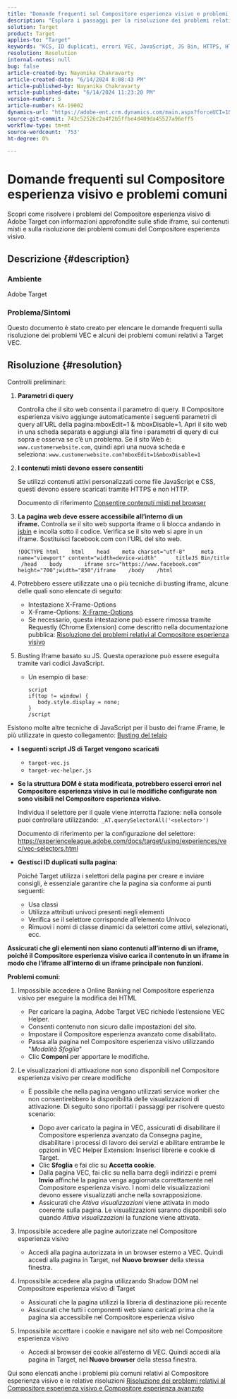 ```yaml
---
title: "Domande frequenti sul Compositore esperienza visivo e problemi comuni"
description: "Esplora i passaggi per la risoluzione dei problemi relativi al Compositore esperienza visivo di Adobe Target e scopri come gestire i problemi relativi agli iframe e i contenuti misti."
solution: Target
product: Target
applies-to: "Target"
keywords: "KCS, ID duplicati, errori VEC, JavaScript, JS Bin, HTTPS, HTTP, CSS, struttura DOM, EEC, problemi di caricamento VEC, Shadow DOM, componenti web, domande frequenti"
resolution: Resolution
internal-notes: null
bug: false
article-created-by: Nayanika Chakravarty
article-created-date: "6/14/2024 8:08:43 PM"
article-published-by: Nayanika Chakravarty
article-published-date: "6/14/2024 11:23:20 PM"
version-number: 5
article-number: KA-19002
dynamics-url: "https://adobe-ent.crm.dynamics.com/main.aspx?forceUCI=1&pagetype=entityrecord&etn=knowledgearticle&id=cf45e0df-892a-ef11-840b-6045bd006704"
source-git-commit: 743c52526c2a4f2b5ffbe4d409da45527a96eff5
workflow-type: tm+mt
source-wordcount: '753'
ht-degree: 0%

---
```


# Domande frequenti sul Compositore esperienza visivo e problemi comuni


Scopri come risolvere i problemi del Compositore esperienza visivo di Adobe Target con informazioni approfondite sulle sfide iframe, sui contenuti misti e sulla risoluzione dei problemi comuni del Compositore esperienza visivo.

## Descrizione {#description}


### Ambiente

Adobe Target

### Problema/Sintomi

Questo documento è stato creato per elencare le domande frequenti sulla risoluzione dei problemi VEC e alcuni dei problemi comuni relativi a Target VEC.


## Risoluzione {#resolution}


Controlli preliminari:

1. <b>Parametri di query</b>

   Controlla che il sito web consenta il parametro di query. Il Compositore esperienza visivo aggiunge automaticamente i seguenti parametri di query all’URL della pagina:mboxEdit=1 &amp; mboxDisable=1. Apri il sito web in una scheda separata e aggiungi alla fine i parametri di query di cui sopra e osserva se c’è un problema. Se il sito Web è: `www.customerwebsite.com`, quindi apri una nuova scheda e seleziona: `www.customerwebsite.com?mboxEdit=1&mboxDisable=1`
2. <b>I contenuti misti devono essere consentiti</b>

   Se utilizzi contenuti attivi personalizzati come file JavaScript e CSS, questi devono essere scaricati tramite HTTPS e non HTTP.

   Documento di riferimento [Consentire contenuti misti nel browser](https://experienceleague.adobe.com/docs/target/using/experiences/vec/troubleshoot-composer/mixed-content.html?lang=en)
3. <b>La pagina web deve essere accessibile all’interno di un iframe.</b> Controlla se il sito web supporta iframe o li blocca andando in [jsbin](https://jsbin.com/) e incolla sotto il codice. Verifica se il sito web si apre in un iframe. Sostituisci facebook.com con l’URL del sito web.






   ```
   !DOCTYPE html    html    head    meta charset="utf-8"     meta name="viewport" content="width=device-width"      titleJS Bin/title     /head    body       iframe src="https://www.facebook.com" height="700";width="850"/iframe    /body    /html
   ```




4. Potrebbero essere utilizzate una o più tecniche di busting iframe, alcune delle quali sono elencate di seguito:
   - Intestazione X-Frame-Options
   - X-Frame-Options: [X-Frame-Options](https://developer.mozilla.org/en-US/docs/Web/HTTP/Headers/X-Frame-Options)
   - Se necessario, questa intestazione può essere rimossa tramite Requestly (Chrome Extension) come descritto nella documentazione pubblica: [Risoluzione dei problemi relativi al Compositore esperienza visivo](https://experienceleague.adobe.com/docs/target/using/experiences/vec/troubleshoot-composer/troubleshooting-issues-related-to-the-visual-experience-composer-vec.html?lang=en)
5. Busting Iframe basato su JS. Questa operazione può essere eseguita tramite vari codici JavaScript.
   - Un esempio di base: 

     ```
     script
     if(top != window) {
        body.style.display = none;    
     }
     /script
     ```

Esistono molte altre tecniche di JavaScript per il busto dei frame iFrame, le più utilizzate in questo collegamento: [Busting del telaio](https://seclab.stanford.edu/websec/framebusting/framebust.pdf)


- <b>I seguenti script JS di Target vengono scaricati</b>

   - `target-vec.js`
   - `target-vec-helper.js`
- <b>Se la struttura DOM è stata modificata, potrebbero esserci errori nel Compositore esperienza visivo in cui le modifiche configurate non sono visibili nel Compositore esperienza visivo.</b>

  Individua il selettore per il quale viene interrotta l’azione: nella console puoi controllare utilizzando:` _AT.querySelectorAll('<selector>')`

  Documento di riferimento per la configurazione del selettore: https://experienceleague.adobe.com/docs/target/using/experiences/vec/vec-selectors.html
- <b>Gestisci ID duplicati sulla pagina:</b>

  Poiché Target utilizza i selettori della pagina per creare e inviare consigli, è essenziale garantire che la pagina sia conforme ai punti seguenti:

   - Usa classi
   - Utilizza attributi univoci presenti negli elementi
   - Verifica se il selettore corrisponde all’elemento Univoco
   - Rimuovi i nomi di classe dinamici da selettori come attivi, selezionati, ecc.


<b>Assicurati che gli elementi non siano contenuti all’interno di un iframe, poiché il Compositore esperienza visivo carica il contenuto in un iframe in modo che l’iframe all’interno di un iframe principale non funzioni.</b>

<b>Problemi comuni: </b>

1. Impossibile accedere a Online Banking nel Compositore esperienza visivo per eseguire la modifica dei HTML
   - Per caricare la pagina, Adobe Target VEC richiede l’estensione VEC Helper.
   - Consenti contenuto non sicuro dalle impostazioni del sito.
   - Impostare il Compositore esperienza avanzato come disabilitato.
   - Passa alla pagina nel Compositore esperienza visivo utilizzando &quot;*Modalità Sfoglia*&quot;
   - Clic <b>Componi</b> per apportare le modifiche.
2. Le visualizzazioni di attivazione non sono disponibili nel Compositore esperienza visivo per creare modifiche

   - È possibile che nella pagina vengano utilizzati service worker che non consentirebbero la disponibilità delle visualizzazioni di attivazione. Di seguito sono riportati i passaggi per risolvere questo scenario:

      - Dopo aver caricato la pagina in VEC, assicurati di disabilitare il Compositore esperienza avanzato da Consegna pagine, disabilitare i processi di lavoro dei servizi e abilitare entrambe le opzioni in VEC Helper Extension: Inserisci librerie e cookie di Target.
      - Clic <b>Sfoglia</b> e fai clic su <b>Accetta cookie</b>.
      - Dalla pagina VEC, fai clic su nella barra degli indirizzi e premi <b>Invio</b> affinché la pagina venga aggiornata correttamente nel Compositore esperienza visivo. I nomi delle visualizzazioni devono essere visualizzati anche nella sovrapposizione.
      - Assicurati che *Attiva visualizzazioni* viene attivata in modo coerente sulla pagina. Le visualizzazioni saranno disponibili solo quando *Attiva visualizzazioni* la funzione viene attivata.
3. Impossibile accedere alle pagine autorizzate nel Compositore esperienza visivo

   - Accedi alla pagina autorizzata in un browser esterno a VEC. Quindi accedi alla pagina in Target, nel <b>Nuovo browser</b> della stessa finestra.
4. Impossibile accedere alla pagina utilizzando Shadow DOM nel Compositore esperienza visivo di Target

   - Assicurati che la pagina utilizzi la libreria di destinazione più recente
   - Assicurati che tutti i componenti web siano caricati prima che la pagina sia accessibile nel Compositore esperienza visivo
5. Impossibile accettare i cookie e navigare nel sito web nel Compositore esperienza visivo

   - Accedi al browser dei cookie all’esterno di VEC. Quindi accedi alla pagina in Target, nel <b>Nuovo browser</b> della stessa finestra.


Qui sono elencati anche i problemi più comuni relativi al Compositore esperienza visivo e le relative risoluzioni
[Risoluzione dei problemi relativi al Compositore esperienza visivo e Compositore esperienza avanzato](https://experienceleague.adobe.com/docs/target/using/experiences/vec/troubleshoot-composer/troubleshoot-composer.html?lang=en)
